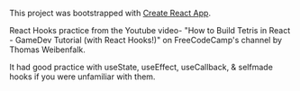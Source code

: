 This project was bootstrapped with [Create React App](https://github.com/facebook/create-react-app).

React Hooks practice from the Youtube video- "How to Build Tetris in React - GameDev Tutorial (with React Hooks!)" on FreeCodeCamp's channel by Thomas Weibenfalk.

It had good practice with useState, useEffect, useCallback, & selfmade hooks if you were unfamiliar with them.
